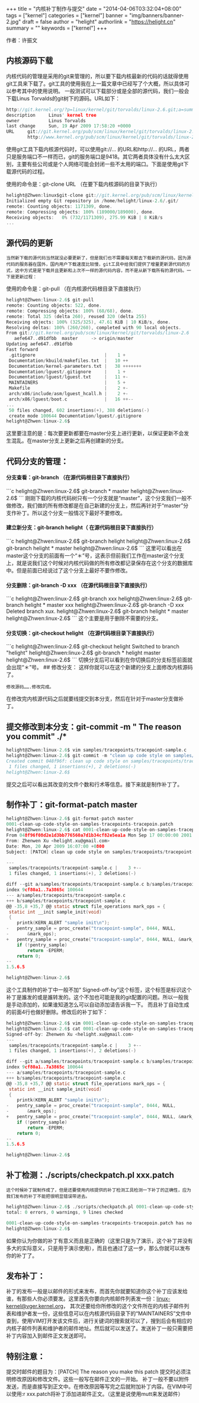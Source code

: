 +++
title = "内核补丁制作与提交"
date = "2014-04-06T03:32:04+08:00"
tags = ["kernel"]
categories = ["kernel"]
banner = "img/banners/banner-2.jpg"
draft = false
author = "helight"
authorlink = "https://helight.cn"
summary = ""
keywords = ["kernel"]
+++


作者：许振文
## 内核源码下载
内核代码的管理是采用的git来管理的，所以要下载内核最新的代码的话就得使用git工具来下载了。git工具的使用我在上一篇文章中已经写了个大概，所以具体可以参考其中的使用说明。
一般测试可以下载部分或是全部的源代码，我们一般会下载Linus Torvalds的git树下的源码。URL如下：
```c
http://git.kernel.org/?p=linux/kernel/git/torvalds/linux-2.6.git;a=summary
description		Linus' kernel tree
owner			Linus Torvalds
last change		Sun, 19 Apr 2009 17:58:20 +0000
URL		git://git.kernel.org/pub/scm/linux/kernel/git/torvalds/linux-2.6.git
		http://www.kernel.org/pub/scm/linux/kernel/git/torvalds/linux-2.6.git
```
使用git工具下载内核源代码时，可以使用git://... 的URL和http://... 的URL，两者只是服务端口不一样而已，git的服务端口是9418。其它两者具体没有什么太大区别，主要有些公司或是个人网络可能会封闭一些不太用的端口。下面是使用git下载源代码的过程。

使用的命令是：git-clone URL （在要下载内核源码的目录下执行）
```c
helight@Zhwen:linux$git-clone git://git.kernel.org/pub/scm/linux/kernel/git/torvalds/linux-2.6.git
Initialized empty Git repository in /home/helight/linux-2.6/.git/
remote: Counting objects: 1171309, done.
remote: Compressing objects: 100% (189000/189000), done.
Receiving objects:   0% (732/1171309), 275.99 KiB | 8 KiB/s   
...
```
## 源代码的更新
	当然新下载的源代码当然就没必要更新了，但是我们也不需要每天都去下载新的源代码，因为源代码的服务器在国外，国内用户下载速度比较慢，git工具中给我们提供了增量更新源代码的方式，这中方式是是下载并且更新和上次不一样的源代码内容，而不是从新下载所有的源代码。一下是更新过程：
使用的命令是：git-pull （在内核源代码根目录下直接执行）
```c
helight@Zhwen:linux-2.6$ git-pull 
remote: Counting objects: 522, done.
remote: Compressing objects: 100% (68/68), done.
remote: Total 325 (delta 260), reused 320 (delta 255)
Receiving objects: 100% (325/325), 47.61 KiB | 10 KiB/s, done.
Resolving deltas: 100% (260/260), completed with 90 local objects.
From git://git.kernel.org/pub/scm/linux/kernel/git/torvalds/linux-2.6
   aefe647..d91dfbb  master     -> origin/master
Updating aefe647..d91dfbb
Fast forward
 .gitignore                          |    1 +
 Documentation/kbuild/makefiles.txt  |   10 ++
 Documentation/kernel-parameters.txt |   38 +++++++
 Documentation/lguest/.gitignore     |    1 +
 Documentation/lguest/lguest.txt     |   11 +-
 MAINTAINERS                         |    5 +
 Makefile                            |    2 +-
 arch/x86/include/asm/lguest_hcall.h |    2 +-
 arch/x86/lguest/boot.c              |   16 ++--
...
 50 files changed, 602 insertions(+), 388 deletions(-)
 create mode 100644 Documentation/lguest/.gitignore
helight@Zhwen:linux-2.6$ 
```
这里要注意的是：每次要更新都要在master分支上进行更新，以保证更新不会发生混乱。在master分支上更新之后再创建新的分支。

## 代码分支的管理：

<h4>分支查看：git-branch （在源代码根目录下直接执行）</h4>
```c
helight@Zhwen:linux-2.6$ git-branch 
* master
helight@Zhwen:linux-2.6$ 
```
刚刚下载的内核代码树只有一个分支就是“master”，这个分支我们一般不做修改，我们做的所有修改都是在自己新建的分支上，然后再针对于“master”分支作补丁。所以这个分支一般情况下最好不要修改。

<h4>建立新分支：git-branch helight（ 在源代码根目录下直接执行）</h4>
```c
helight@Zhwen:linux-2.6$ git-branch helight
helight@Zhwen:linux-2.6$ git-branch 
  helight
* master
helight@Zhwen:linux-2.6$
```
这里可以看出在master这个分支的前面有一个“＊”号，这表示但前我们工作在master这个分支上，就是说我们这个时候对内核代码做的所有修改都记录保存在这个分支的数据库中。但是前面已经说过了这个分支上最好不要作修改。

<h4>分支删除：git-branch -D xxx （在源代码根目录下直接执行）</h4>
```c
helight@Zhwen:linux-2.6$ git-branch xxx
helight@Zhwen:linux-2.6$ git-branch 
  helight
* master
  xxx
helight@Zhwen:linux-2.6$ git-branch -D xxx
Deleted branch xux.
helight@Zhwen:linux-2.6$ git-branch 
  helight
* master
helight@Zhwen:linux-2.6$ 
```
	这个主要是用于删除不需要的分支。

<h4>分支切换：git-checkout helight （在源代码根目录下直接执行）</h4>
```c
helight@Zhwen:linux-2.6$ git-checkout helight 
Switched to branch "helight"
helight@Zhwen:linux-2.6$ git-branch 
* helight
  master
helight@Zhwen:linux-2.6$ 
```
	切换分支后可以看到在你切换后的分支标签前面就会出现“＊”号。
## 修改分支：	
	这样你就可以在这个新建的分支上面修改内核源码了。

	修改源码…….修改完成。

在修改完内核源代码之后就要线提交到本分支，然后在针对于master分支做补丁。

## 提交修改到本分支：git-commit -m " The reason you commit" ./*
```c
helight@Zhwen:linux-2.6$ vim samples/tracepoints/tracepoint-sample.c 
helight@Zhwen:linux-2.6$ git-commit -m "clean up code style on samples/tracepoints/tracepoint-sample.c" ./*
Created commit 048f96f: clean up code style on samples/tracepoints/tracepoint-sample.c
 1 files changed, 1 insertions(+), 2 deletions(-)
helight@Zhwen:linux-2.6$ 
```
提交之后可以看出其改变的文件个数和行术等信息。接下来就是制作补丁了。
	
## 制作补丁：git-format-patch master
```c
helight@Zhwen:linux-2.6$ git-format-patch master 
0001-clean-up-code-style-on-samples-tracepoints-tracepoin.patch
helight@Zhwen:linux-2.6$ cat 0001-clean-up-code-style-on-samples-tracepoints-tracepoin.patch 
From 048f96f08d2e1d3bb776560a7d1b34cf82e5ea1a Mon Sep 17 00:00:00 2001
From: Zhenwen Xu <helight.xu@gmail.com>
Date: Mon, 20 Apr 2009 16:07:00 +0800
Subject: [PATCH] clean up code style on samples/tracepoints/tracepoint-sample.c

---
 samples/tracepoints/tracepoint-sample.c |    3 +--
 1 files changed, 1 insertions(+), 2 deletions(-)

diff --git a/samples/tracepoints/tracepoint-sample.c b/samples/tracepoints/tracepoint-sample.c
index 9cf80a1..7a3865c 100644
--- a/samples/tracepoints/tracepoint-sample.c
+++ b/samples/tracepoints/tracepoint-sample.c
@@ -35,8 +35,7 @@ static struct file_operations mark_ops = {
 static int __init sample_init(void)
 {
 	printk(KERN_ALERT "sample init\n");
-	pentry_sample = proc_create("tracepoint-sample", 0444, NULL,
-		&mark_ops);
+	pentry_sample = proc_create("tracepoint-sample", 0444, NULL, &mark_ops);
 	if (!pentry_sample)
 		return -EPERM;
 	return 0;
-- 
1.5.6.5

helight@Zhwen:linux-2.6$ 
```
这个工具制作的补丁中一般不加“ Signed-off-by”这个标签，这个标签是标识这个补丁是誰发的或是誰转发的。这个不加也可能是我的git配置的问题。所以一般我是手动添加的，如果谁知道怎么可以自动添加请告诉我一下。
而且补丁自动生成的前面4行也做好删除。修改后的补丁如下：
```c
helight@Zhwen:linux-2.6$ vim 0001-clean-up-code-style-on-samples-tracepoints-tracepoin.patch 
helight@Zhwen:linux-2.6$ cat 0001-clean-up-code-style-on-samples-tracepoints-tracepoin.patch 
Signed-off-by: Zhenwen Xu <helight.xu@gmail.com>
---
 samples/tracepoints/tracepoint-sample.c |    3 +--
 1 files changed, 1 insertions(+), 2 deletions(-)

diff --git a/samples/tracepoints/tracepoint-sample.c b/samples/tracepoints/tracepoint-sample.c
index 9cf80a1..7a3865c 100644
--- a/samples/tracepoints/tracepoint-sample.c
+++ b/samples/tracepoints/tracepoint-sample.c
@@ -35,8 +35,7 @@ static struct file_operations mark_ops = {
 static int __init sample_init(void)
 {
 	printk(KERN_ALERT "sample init\n");
-	pentry_sample = proc_create("tracepoint-sample", 0444, NULL,
-		&mark_ops);
+	pentry_sample = proc_create("tracepoint-sample", 0444, NULL, &mark_ops);
 	if (!pentry_sample)
 		return -EPERM;
 	return 0;
-- 
1.5.6.5

helight@Zhwen:linux-2.6$ 
```
## 补丁检测：./scripts/checkpatch.pl xxx.patch
	这个时候补丁就制作成了，但是还要使用内核提供的补丁检测工具检测一下补丁的正确性，应为我们发布的补丁不能把很明显错误带进去。
```c
helight@Zhwen:linux-2.6$ ./scripts/checkpatch.pl 0001-clean-up-code-style-on-samples-tracepoints-tracepoin.patch 
total: 0 errors, 0 warnings, 9 lines checked

0001-clean-up-code-style-on-samples-tracepoints-tracepoin.patch has no obvious style problems and is ready for submission.
helight@Zhwen:linux-2.6$ 
```
如果你认为你做的补丁有意义而且是正确的（这里只是为了演示，这个补丁并没有多大的实际意义，只是用于演示使用），而且也通过了这一步，那么你就可以发布你的补丁了。

## 发布补丁：
补丁的发布一般是以邮件的形式来发布，而首先你就要知道你这个补丁应该发给谁，有那些人你必须要发。这里首先你要向内核邮件列表发一份：linux-kernel@vger.kernel.org， 其次还要给你所修改的这个文件所在的内核子邮件列表和维护者发一份，这些信息可以在内核源代码目录下的“MAINTAINERS”文件中查到，使用VIM打开发该文件后，进行关键词的搜索就可以了，搜到后会有相应的内核子邮件列表和维护者的邮件地址。然后就可以发送了。发送补丁一般只需要把补丁内容加入到邮件正文发送即可。

## 特别注意：
提交时邮件的题目为：[PATCH] The reason you make this patch
提交时必须注明修改原因和修改文件。这些一般写在邮件正文的一开始。
补丁一般不要以附件发送，而是直接写到正文中。在修改原因等写完之后就附加补丁内容。在VIM中可以使用:r xxx.patch将补丁添加进邮件正文。（这里是说使用mutt来发送邮件）

